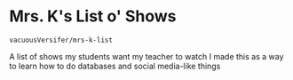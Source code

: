 # Mrs. K's List o' Shows
`vacuousVersifer/mrs-k-list`

A list of shows my students want my teacher to watch
I made this as a way to learn how to do databases and social media-like things